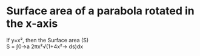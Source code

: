 # Surface area of a parabola rotated in the x-axis
If y=x², then the Surface area (S)  
S = ∫0->a 2πx²√(1+4x²-> ds)dx  

